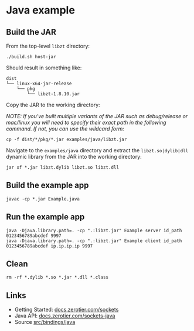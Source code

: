 # Java example

## Build the JAR

From the top-level `libzt` directory:

```
./build.sh host-jar
```

Should result in something like:

```
dist
└── linux-x64-jar-release
    └── pkg
        └── libzt-1.8.10.jar
```

Copy the JAR to the working directory:

*NOTE: If you've built multiple variants of the JAR such as debug/release or mac/linux you will need to specify their exact path in the following command. If not, you can use the wildcard form:*


```
cp -f dist/*/pkg/*.jar examples/java/libzt.jar
```

Navigate to the `examples/java` directory and extract the `libzt.so|dylib|dll` dynamic library from the JAR into the working directory:

```
jar xf *.jar libzt.dylib libzt.so libzt.dll
```

## Build the example app

```
javac -cp *.jar Example.java 
```

## Run the example app

```
java -Djava.library.path=. -cp ".:libzt.jar" Example server id_path 0123456789abcdef 9997
java -Djava.library.path=. -cp ".:libzt.jar" Example client id_path 0123456789abcdef ip.ip.ip.ip 9997
```

## Clean

```
rm -rf *.dylib *.so *.jar *.dll *.class
```

## Links

 - Getting Started: [docs.zerotier.com/sockets](https://docs.zerotier.com/sockets/tutorial.html)
 - Java API: [docs.zerotier.com/sockets-java](https://docs.zerotier.com/sockets-java/)
 - Source [src/bindings/java](../../src/bindings/java)

